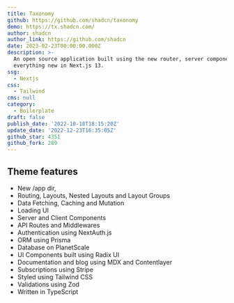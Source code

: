 ```yaml
---
title: Taxonomy
github: https://github.com/shadcn/taxonomy
demo: https://tx.shadcn.com/
author: shadcn
author_link: https://github.com/shadcn
date: 2023-02-23T00:00:00.000Z
description: >-
  An open source application built using the new router, server components and
  everything new in Next.js 13.
ssg:
  - Nextjs
css:
  - Tailwind
cms: null
category:
  - Boilerplate
draft: false
publish_date: '2022-10-18T18:15:20Z'
update_date: '2022-12-23T16:35:05Z'
github_star: 4351
github_fork: 289
---
```


## Theme features

- New /app dir,
- Routing, Layouts, Nested Layouts and Layout Groups
- Data Fetching, Caching and Mutation
- Loading UI
- Server and Client Components
- API Routes and Middlewares
- Authentication using NextAuth.js
- ORM using Prisma
- Database on PlanetScale
- UI Components built using Radix UI
- Documentation and blog using MDX and Contentlayer
- Subscriptions using Stripe
- Styled using Tailwind CSS
- Validations using Zod
- Written in TypeScript
